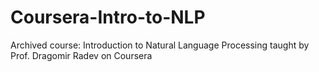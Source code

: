 # Coursera-Intro-to-NLP
Archived course: Introduction to Natural Language Processing taught by Prof. Dragomir Radev on Coursera
